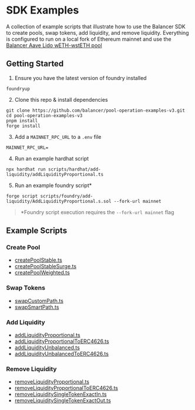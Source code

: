 # SDK Examples

A collection of example scripts that illustrate how to use the Balancer SDK to create pools, swap tokens, add liquidity, and remove liquidity. Everything is configured to run on a local fork of Ethereum mainnet and use the [Balancer Aave Lido wETH-wstETH pool](https://balancer.fi/pools/ethereum/v3/0xc4ce391d82d164c166df9c8336ddf84206b2f812)

## Getting Started

1. Ensure you have the latest version of foundry installed

```
foundryup
```

2. Clone this repo & install dependencies

```
git clone https://github.com/balancer/pool-operation-examples-v3.git
cd pool-operation-examples-v3
pnpm install
forge install
```

3. Add a `MAINNET_RPC_URL` to a `.env` file

```
MAINNET_RPC_URL=
```

4. Run an example hardhat script

```
npx hardhat run scripts/hardhat/add-liquidity/addLiquidityProportional.ts
```

5. Run an example foundry script\*

```
forge script scripts/foundry/add-liquidity/AddLiquidityProportional.s.sol --fork-url mainnet
```

> \*Foundry script execution requires the `--fork-url mainnet` flag

## Example Scripts

### Create Pool

- <a href="scripts/hardhat/create/createPoolStable.ts">createPoolStable.ts</a>
- <a href="scripts/hardhat/create/createPoolStableSurge.ts">createPoolStableSurge.ts</a>
- <a href="scripts/hardhat/create/createPoolWeighted.ts">createPoolWeighted.ts</a>

### Swap Tokens

- <a href="scripts/hardhat/swap/swapCustomPath.ts">swapCustomPath.ts</a>
- <a href="scripts/hardhat/swap/swapSmartPath.ts">swapSmartPath.ts</a>

### Add Liquidity

- <a href="scripts/hardhat/add-liquidity/addLiquidityProportional.ts">addLiquidityProportional.ts</a>
- <a href="scripts/hardhat/add-liquidity/addLiquidityProportionalToERC4626.ts">addLiquidityProportionalToERC4626.ts</a>
- <a href="scripts/hardhat/add-liquidity/addLiquidityUnbalanced.ts">addLiquidityUnbalanced.ts</a>
- <a href="scripts/hardhat/add-liquidity/addLiquidityUnbalancedToERC4626.ts">addLiquidityUnbalancedToERC4626.ts</a>

### Remove Liquidity

- <a href="scripts/hardhat/remove-liquidity/removeLiquidityProportional.ts">removeLiquidityProportional.ts</a>
- <a href="scripts/hardhat/remove-liquidity/removeLiquidityProportionalToERC4626.ts">removeLiquidityProportionalToERC4626.ts</a>
- <a href="scripts/hardhat/remove-liquidity/removeLiquiditySingleTokenExactIn.ts">removeLiquiditySingleTokenExactIn.ts</a>
- <a href="scripts/hardhat/remove-liquidity/removeLiquiditySingleTokenExactOut.ts">removeLiquiditySingleTokenExactOut.ts</a>

